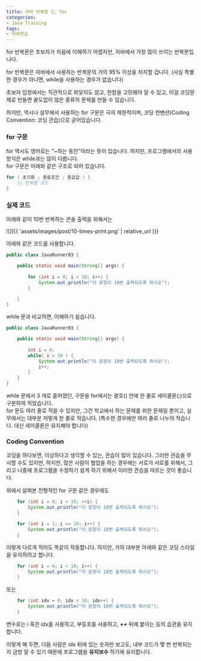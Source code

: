 ```yaml
---
title: 자바 반복문 2, for
categories:
- Java Training
tags:
- 자바연습
---
```


for 반복문은 초보자가 처음에 이해하기 어렵지만, 자바에서 가장 많이 쓰이는 반복문입니다.   

for 반복문은 자바에서 사용하는 반복문의 거의 95% 이상을 차지할 겁니다. (사실 특별한 경우가 아니면, while을 사용하는 경우가 없습니다)   

초보자 입장에서는 직관적으로 와닿지도 않고, 한참을 고민해야 알 수 있고, 이걸 코딩문제로 만들면 끝도없이 많은 종류의 문제를 만들 수 있습니다.   

하지만, 역시나 실무에서 사용하는 for 구문은 극히 제한적이며, 코딩 컨벤션(Coding Convention: 코딩 관습)으로 굳어있습니다.   

### for 구문

for 역시도 영어로는 "~하는 동안"이라는 뜻이 있습니다. 하지만, 프로그램에서의 사용방식은 while과는 많이 다릅니다.   
for 구문은 아래와 같은 구조로 되어 있습니다.

```java
for ( 초기화 ; 종료조건 ; 증감값 ) {
	// 반복할 코드
}
```

### 실제 코드

아래와 같이 10번 반복하는 콘솔 출력을 위해서는   

![]({{ 'assets/images/post/10-times-print.png' | relative_url }})   

아래와 같은 코드를 사용합니다.

```java
public class JavaRunner03 {

	public static void main(String[] args) {
		
		for (int i = 0; i < 10; i++) {
			System.out.println("이 문장이 10번 출력되도록 하시오");
		}

	}
}
```

while 문과 비교하면, 이해하기 쉽습니다.

```java
public class JavaRunner03 {

	public static void main(String[] args) {
		
		int i = 0;
		while( i < 10 ) {
			System.out.println("이 문장이 10번 출력되도록 하시오");
			i++;
		}
	}
}
```

while 문에서 3 개로 흩어졌던, 구문을 for에서는 괄호() 안에 한 줄로 세미콜론(;)으로 구분하여 적었습니다.   
for 문도 여러 줄로 적을 수 있지만, 그건 학교에서 하는 문제를 위한 문제일 뿐이고, 실무에서는 대부분 저렇게 한 줄로 적습니다. (특수한 경우에만 여러 줄로 나누어 적습니다. 대신 세미콜론은 유지해야 합니다)


### Coding Convention

코딩을 하다보면, 이상하다고 생각할 수 있는, 관습이 많이 있습니다. 그러한 관습을 무시할 수도 있지만, 하지만, 많은 사람이 협업을 하는 경우에는 서로가 서로를 위해서, 그리고 나중에 프로그램을 수정하기 쉽게 하기 위해서 이러한 관습을 따르는 것이 좋습니다.   

위에서 살펴본 전형적인 for 구문 같은 경우에도

```java
	for (int i = 0; i < 10; ++i) {
		System.out.println("이 문장이 10번 출력되도록 하시오");
	}
```

```java
	for (int i = 1; i <= 10; i++) {
		System.out.println("이 문장이 10번 출력되도록 하시오");
	}
```

이렇게 다르게 적어도 똑같이 작동합니다. 하지만, 거의 대부분 아래와 같은 코딩 스타일을 유지하려고 합니다.   


```java
	for (int i = 0; i < 10; i++) {
		System.out.println("이 문장이 10번 출력되도록 하시오");
	}
```

또는

```java
	for (int idx = 0; idx < 10; idx++) {
		System.out.println("이 문장이 10번 출력되도록 하시오");
	}
```

변수로는 i 혹은 idx를 사용하고, 부등호를 사용하고, **++** 뒤에 붙이는 등의 습관을 유지합니다.   

이렇게 해 두면, 다음 사람은 idx 뒤에 있는 숫자만 보고도, 내부 코드가 몇 번 반복되는지 금방 알 수 있기 때문에 프로그램을 **유지보수** 하기에 유리합니다.
